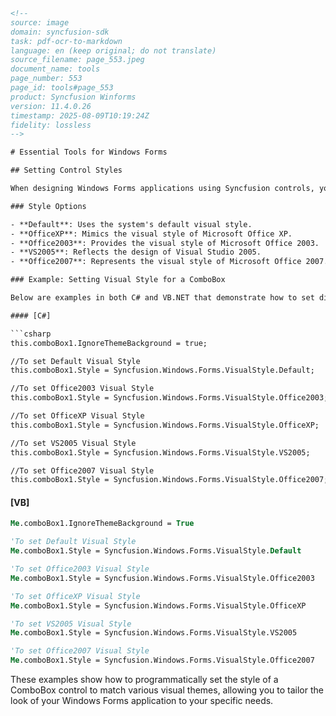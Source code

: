 ```html
<!-- 
source: image
domain: syncfusion-sdk
task: pdf-ocr-to-markdown
language: en (keep original; do not translate)
source_filename: page_553.jpeg
document_name: tools
page_number: 553
page_id: tools#page_553
product: Syncfusion Winforms
version: 11.4.0.26
timestamp: 2025-08-09T10:19:24Z
fidelity: lossless
-->

# Essential Tools for Windows Forms

## Setting Control Styles

When designing Windows Forms applications using Syncfusion controls, you can customize the visual appearance of your application by setting different styles to the controls. The `VisualStyle` property is often used to achieve this customization. Below are the style options available for a typical control:

### Style Options

- **Default**: Uses the system's default visual style.
- **OfficeXP**: Mimics the visual style of Microsoft Office XP.
- **Office2003**: Provides the visual style of Microsoft Office 2003.
- **VS2005**: Reflects the design of Visual Studio 2005.
- **Office2007**: Represents the visual style of Microsoft Office 2007.

### Example: Setting Visual Style for a ComboBox

Below are examples in both C# and VB.NET that demonstrate how to set different visual styles for a ComboBox control named `comboBox1`.

#### [C#]

```csharp
this.comboBox1.IgnoreThemeBackground = true;

//To set Default Visual Style
this.comboBox1.Style = Syncfusion.Windows.Forms.VisualStyle.Default;

//To set Office2003 Visual Style
this.comboBox1.Style = Syncfusion.Windows.Forms.VisualStyle.Office2003;

//To set OfficeXP Visual Style
this.comboBox1.Style = Syncfusion.Windows.Forms.VisualStyle.OfficeXP;

//To set VS2005 Visual Style
this.comboBox1.Style = Syncfusion.Windows.Forms.VisualStyle.VS2005;

//To set Office2007 Visual Style
this.comboBox1.Style = Syncfusion.Windows.Forms.VisualStyle.Office2007;
```

#### [VB]

```vb
Me.comboBox1.IgnoreThemeBackground = True

'To set Default Visual Style
Me.comboBox1.Style = Syncfusion.Windows.Forms.VisualStyle.Default

'To set Office2003 Visual Style
Me.comboBox1.Style = Syncfusion.Windows.Forms.VisualStyle.Office2003

'To set OfficeXP Visual Style
Me.comboBox1.Style = Syncfusion.Windows.Forms.VisualStyle.OfficeXP

'To set VS2005 Visual Style
Me.comboBox1.Style = Syncfusion.Windows.Forms.VisualStyle.VS2005

'To set Office2007 Visual Style
Me.comboBox1.Style = Syncfusion.Windows.Forms.VisualStyle.Office2007
```

These examples show how to programmatically set the style of a ComboBox control to match various visual themes, allowing you to tailor the look of your Windows Forms application to your specific needs.

<!-- tags: [Syncfusion, WinForms, ComboBox, VisualStyle] keywords: [VisualStyle, OfficeXP, Office2003, VS2005, Office2007, C#, VB, IgnoreThemeBackground] -->
```